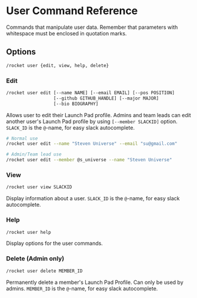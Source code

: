 # User Command Reference

Commands that manipulate user data. Remember that parameters with whitespace
must be enclosed in quotation marks.

## Options

```sh
/rocket user {edit, view, help, delete}
```

### Edit

```sh
/rocket user edit [--name NAME] [--email EMAIL] [--pos POSITION]
                  [--github GITHUB_HANDLE] [--major MAJOR]
                  [--bio BIOGRAPHY]
```

Allows user to edit their Launch Pad profile. Admins and team leads can edit
another user's Launch Pad profile by using `[--member SLACKID]` option.
`SLACK_ID` is the `@`-name, for easy slack autocomplete.

```sh
# Normal use
/rocket user edit --name "Steven Universe" --email "su@gmail.com"

# Admin/Team lead use
/rocket user edit --member @s_universe --name "Steven Universe"
```

### View

```sh
/rocket user view SLACKID
```

Display information about a user. `SLACK_ID` is the `@`-name, for easy slack
autocomplete.

### Help

```sh
/rocket user help
```

Display options for the user commands.

### Delete (Admin only)

```sh
/rocket user delete MEMBER_ID
```

Permanently delete a member's Launch Pad Profile. Can only be used by admins.
`MEMBER_ID` is the `@`-name, for easy slack autocomplete.
